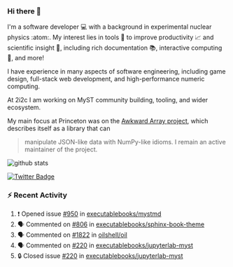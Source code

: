 ### Hi there 👋 

I'm a software developer 💻 with a background in experimental nuclear physics :atom:. My interest lies in tools :wrench: to improve productivity :chart_with_upwards_trend: and scientific insight :telescope:, including rich documentation 📚, interactive computing 🧮, and more! 

I have experience in many aspects of software engineering, including game design, full-stack web development, and high-performance numeric computing. 

At 2i2c I am working on MyST community building, tooling, and wider ecosystem. 

My main focus at Princeton was on the [Awkward Array project](awkward-array.org/), which describes itself as a library that can 
> manipulate JSON-like data with NumPy-like idioms. I remain an active maintainer of the project. 

![github stats](https://github-readme-stats.vercel.app/api?username=agoose77&show_icons=true&hide_rank=true&hide_title=true&bg_color=30,e76445,904e95&text_color=efe3ec&icon_color=efe3ec)
<!--
**agoose77/agoose77** is a ✨ _special_ ✨ repository because its `README.md` (this file) appears on your GitHub profile.

Here are some ideas to get you started:

- 🔭 I’m currently working on ...
- 🌱 I’m currently learning ...
- 👯 I’m looking to collaborate on ...
- 🤔 I’m looking for help with ...
- 💬 Ask me about ...
- 📫 How to reach me: ...
- 😄 Pronouns: ...
- ⚡ Fun fact: ...
-->

[![Twitter Badge](https://img.shields.io/twitter/follow/agoose77?style=flat-square&logo=Twitter&logoColor=white&color=cornflowerblue)](https://twitter.com/agoose77)

### :zap: Recent Activity

<!--START_SECTION:activity-->
1. ❗ Opened issue [#950](https://github.com/executablebooks/mystmd/issues/950) in [executablebooks/mystmd](https://github.com/executablebooks/mystmd)
2. 🗣 Commented on [#806](https://github.com/executablebooks/sphinx-book-theme/pull/806#issuecomment-1976335192) in [executablebooks/sphinx-book-theme](https://github.com/executablebooks/sphinx-book-theme)
3. 🗣 Commented on [#1822](https://github.com/oilshell/oil/issues/1822#issuecomment-1970684807) in [oilshell/oil](https://github.com/oilshell/oil)
4. 🗣 Commented on [#220](https://github.com/executablebooks/jupyterlab-myst/issues/220#issuecomment-1970678263) in [executablebooks/jupyterlab-myst](https://github.com/executablebooks/jupyterlab-myst)
5. 🔒 Closed issue [#220](https://github.com/executablebooks/jupyterlab-myst/issues/220) in [executablebooks/jupyterlab-myst](https://github.com/executablebooks/jupyterlab-myst)
<!--END_SECTION:activity-->
